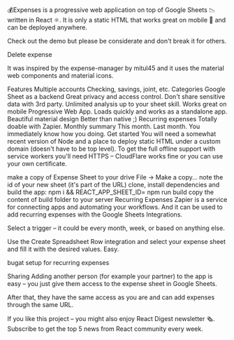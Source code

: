 💰Expenses is a progressive web application on top of Google Sheets 📉 written in React ⚛️. It is only a static HTML that works great on mobile 📱 and can be deployed anywhere.

Check out the demo but please be considerate and don't break it for others.

Delete expense

It was inspired by the expense-manager by mitul45 and it uses the material web components and material icons.

Features
Multiple accounts
Checking, savings, joint, etc.
Categories
Google Sheet as a backend
Great privacy and access control.
Don't share sensitive data with 3rd party.
Unlimited analysis up to your sheet skill.
Works great on mobile
Progressive Web App. Loads quickly and works as a standalone app.
Beautiful material design
Better than native ;)
Recurring expenses
Totally doable with Zapier.
Monthly summary
This month. Last month. You immediately know how you doing.
Get started
You will need a somewhat recent version of Node and a place to deploy static HTML under a custom domain (doesn't have to be top level). To get the full offline support with service workers you'll need HTTPS – CloudFlare works fine or you can use your own certificate.

make a copy of Expense Sheet to your drive File -> Make a copy...
note the id of your new sheet (it's part of the URL)
clone, install dependencies and build the app:
npm i && REACT_APP_SHEET_ID=<replace with your sheet id> npm run build
copy the content of build folder to your server
Recurring Expenses
Zapier is a service for connecting apps and automating your workflows. And it can be used to add recurring expenses with the Google Sheets Integrations.

Select a trigger – it could be every month, week, or based on anything else.

Use the Create Spreadsheet Row integration and select your expense sheet and fill it with the desired values. Easy.

bugat setup for recurring expenses

Sharing
Adding another person (for example your partner) to the app is easy – you just give them access to the expense sheet in Google Sheets.

After that, they have the same access as you are and can add expenses through the same URL.

If you like this project – you might also enjoy React Digest newsletter 🗞. Subscribe to get the top 5 news from React community every week.